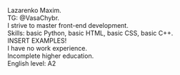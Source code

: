 Lazarenko Maxim.\
TG: @VasaChybr.\
I strive to master front-end development.\
Skills: basic Python, basic HTML, basic CSS, basic C++.\
INSERT EXAMPLES!\
I have no work experience.\
Incomplete higher education.\
English level: A2
